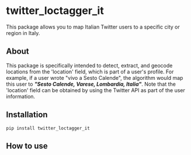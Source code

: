 # twitter_loctagger_it
 This package allows you to map Italian Twitter users to a specific city or region in Italy.
 
 ## About
 This package is specifically intended to detect, extract, and geocode locations from the 'location' field, which is part of a user's profile. For example, if a user wrote "vivo a Sesto Calende", the algorithm would map this user to ***"Sesto Calende, Varese, Lombardia, Italia"***. Note that the 'location' field can be obtained by using the Twitter API as part of the user information.

## Installation
```
pip install twitter_loctagger_it
```

## How to use
